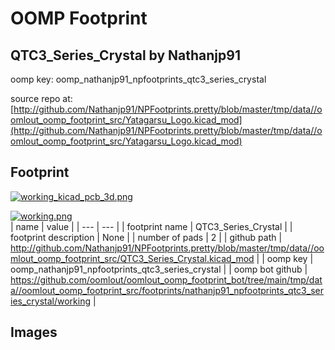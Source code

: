 # OOMP Footprint  
## QTC3_Series_Crystal  by Nathanjp91  
  
oomp key: oomp_nathanjp91_npfootprints_qtc3_series_crystal  
  
source repo at: [http://github.com/Nathanjp91/NPFootprints.pretty/blob/master/tmp/data//oomlout_oomp_footprint_src/Yatagarsu_Logo.kicad_mod](http://github.com/Nathanjp91/NPFootprints.pretty/blob/master/tmp/data//oomlout_oomp_footprint_src/Yatagarsu_Logo.kicad_mod)  
## Footprint  
  
[![working_kicad_pcb_3d.png](working_kicad_pcb_3d_600.png)](working_kicad_pcb_3d.png)  
  
[![working.png](working_600.png)](working.png)  
| name | value | 
| --- | --- | 
| footprint name | QTC3_Series_Crystal | 
| footprint description | None | 
| number of pads | 2 | 
| github path | http://github.com/Nathanjp91/NPFootprints.pretty/blob/master/tmp/data//oomlout_oomp_footprint_src/QTC3_Series_Crystal.kicad_mod | 
| oomp key | oomp_nathanjp91_npfootprints_qtc3_series_crystal | 
| oomp bot github | https://github.com/oomlout/oomlout_oomp_footprint_bot/tree/main/tmp/data//oomlout_oomp_footprint_src/footprints/nathanjp91_npfootprints_qtc3_series_crystal/working | 
## Images  
